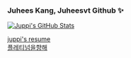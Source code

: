 ### Juhees Kang, Juheesvt Github ✨

[![Juppi's GitHub Stats](https://github-readme-stats.vercel.app/api?username=juheesvt&count_private=true&show_icons=true)](https://github.com/juheesvt)


[juppi's resume](https://www.notion.so/juheesvt/About-Me-0a01e51251f54ed283a9eae0c9906994)   
[플레티넘을향해](https://solved.ac/profile/ast99)
